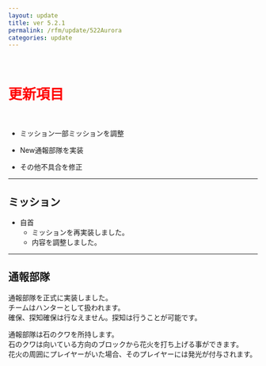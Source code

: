 ```yaml
---
layout: update
title: ver 5.2.1
permalink: /rfm/update/522Aurora
categories: update 
---
```



<br>
<h1 id="1"><font color="red">更新項目</font></h1><br>


                 
+ <span class="green-badge">ミッション</span>一部ミッションを調整           
  
+ <span class="blue-badge">New</span>通報部隊を実装           

+ <span class="red-badge">その他</span>不具合を修正           

         
-----------------------------------------------------  
## ミッション        


+  自首  
   +  ミッションを再実装しました。
   +  内容を調整しました。
   
   
-----------------------------------------------------  
## 通報部隊  

通報部隊を正式に実装しました。  
チームはハンターとして扱われます。  
確保、探知確保は行なえません。探知は行うことが可能です。    

通報部隊は石のクワを所持します。  
石のクワは向いている方向のブロックから花火を打ち上げる事ができます。  
花火の周囲にプレイヤーがいた場合、そのプレイヤーには発光が付与されます。  


